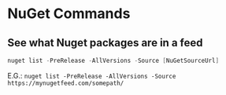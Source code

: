 # NuGet Commands

## See what Nuget packages are in a feed

```powershell
nuget list -PreRelease -AllVersions -Source [NuGetSourceUrl]
```

E.G.: `nuget list -PreRelease -AllVersions -Source https://mynugetfeed.com/somepath/`
